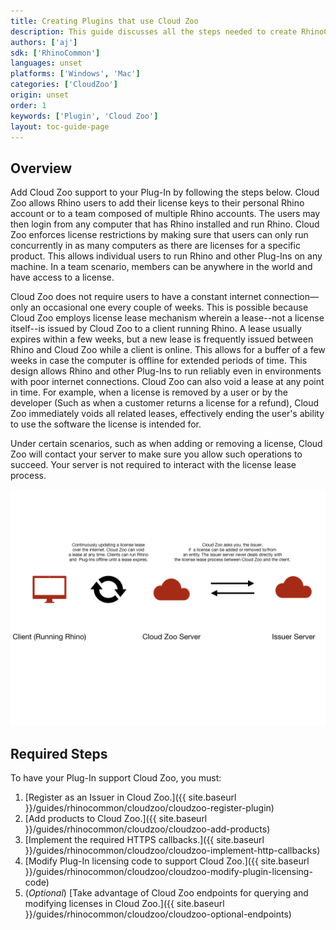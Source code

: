 ```yaml
---
title: Creating Plugins that use Cloud Zoo
description: This guide discusses all the steps needed to create RhinoCommon plugins that support Cloud Zoo.
authors: ['aj']
sdk: ['RhinoCommon']
languages: unset
platforms: ['Windows', 'Mac']
categories: ['CloudZoo']
origin: unset
order: 1
keywords: ['Plugin', 'Cloud Zoo']
layout: toc-guide-page
---
```



## Overview

Add Cloud Zoo support to your Plug-In by following the steps below. Cloud Zoo allows Rhino users to add their license keys to their personal Rhino account or to a team composed of multiple Rhino accounts. The users may then login from any computer that has Rhino installed and run Rhino. Cloud Zoo enforces license restrictions by making sure that users can only run concurrently in as many computers as there are licenses for a specific product. This allows individual users to run Rhino and other Plug-Ins on any machine. In a team scenario, members can be anywhere in the world and have access to a license. 

Cloud Zoo does not require users to have a constant internet connection—only an occasional one every couple of weeks. This is possible because Cloud Zoo employs license lease mechanism wherein a lease--not a license itself--is issued by Cloud Zoo to a client running Rhino. A lease usually expires within a few weeks, but a new lease is frequently issued between Rhino and Cloud Zoo while a client is online. This allows for a buffer of a few weeks in case the computer is offline for extended periods of time. This design allows Rhino and other Plug-Ins to run reliably even in environments with poor internet connections. Cloud Zoo can also void a lease at any point in time. For example, when a license is removed by a user or by the developer (Such as when a customer returns a license for a refund), Cloud Zoo immediately voids all related leases, effectively ending the user's ability to use the software the license is intended for.

Under certain scenarios, such as when adding or removing a license, Cloud Zoo will contact your server to make sure you allow such operations to succeed. Your server is not required to interact with the license lease process.

![Cloud Zoo Overview](/images/cz-overview.png)

## Required Steps

To have your Plug-In support Cloud Zoo, you must:
 1. [Register as an Issuer in Cloud Zoo.]({{ site.baseurl }}/guides/rhinocommon/cloudzoo/cloudzoo-register-plugin)
 2. [Add products to Cloud Zoo.]({{ site.baseurl }}/guides/rhinocommon/cloudzoo/cloudzoo-add-products)
 3. [Implement the required HTTPS callbacks.]({{ site.baseurl }}/guides/rhinocommon/cloudzoo/cloudzoo-implement-http-callbacks)
 4. [Modify Plug-In licensing code to support Cloud Zoo.]({{ site.baseurl }}/guides/rhinocommon/cloudzoo/cloudzoo-modify-plugin-licensing-code)
 5. (*Optional*) [Take advantage of Cloud Zoo endpoints for querying and modifying licenses in Cloud Zoo.]({{ site.baseurl }}/guides/rhinocommon/cloudzoo/cloudzoo-optional-endpoints)


